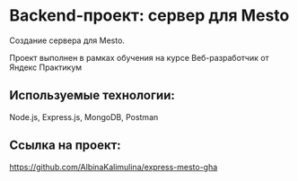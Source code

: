  # Backend-проект: сервер для Mesto

Создание сервера для Mesto. 

Проект выполнен в рамках обучения на курсе Веб-разработчик от Яндекс Практикум

## Используемые технологии: 
Node.js, Express.js, MongoDB, Postman

## Ссылка на проект:  
 https://github.com/AlbinaKalimulina/express-mesto-gha